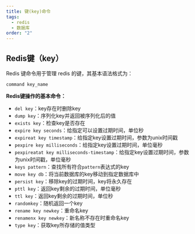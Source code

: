```yaml
---
title: 键(key)命令
tags:
  - redis
  - 数据库
order: "2"
---
```


## Redis键（key）

Redis 键命令用于管理 redis 的键，其基本语法格式为：

```shell
command key_name
```

**Redis键操作的基本命令：**

- `del key`：key存在时删除key
- `dump key`：序列化key并返回被序列化后的值
- `exists key`：检查key是否存在
- `expire key seconds`：给指定可以设置过期时间，单位秒
- `expireat key timestamp`：给指定key设置过期时间，参数为unix时间戳
- `pexpire key milliseconds`：给指定key设置过期时间，单位毫秒
- `pexpireatat key milliseconds-timestamp`：给指定key设置过期时间，参数为unix时间戳，单位毫秒
- `keys pattern`：查找所有符合`pattern`表达式的key
- `move key db`：将当前数据库的key移动到指定数据库中
- `persist key`：移除key的过期时间，key将永久存在
- `pttl key`：返回key剩余的过期时间，单位毫秒
- `ttl key`：返回key剩余的过期时间，单位秒
- `randomkey`：随机返回一个key
- `rename key newkey`：重命名key
- `renamenx key newkey`：新名称不存在时重命名key
- `type key`：获取key所存储的值类型
